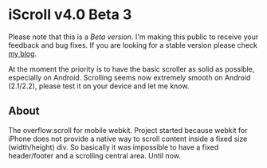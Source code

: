 iScroll v4.0 Beta 3
======================

Please note that this is a *Beta version*. I'm making this public to receive your feedback and bug fixes. If you are looking for a stable version please check [my blog](http://cubiq.org/iscroll).

At the moment the priority is to have the basic scroller as solid as possible, especially on Android. Scrolling seems now extremely smooth on Android (2.1/2.2), please test it on your device and let me know.

## About

The overflow:scroll for mobile webkit. Project started because webkit for iPhone does not provide a native way to scroll content inside a fixed size (width/height) div. So basically it was impossible to have a fixed header/footer and a scrolling central area. Until now.
